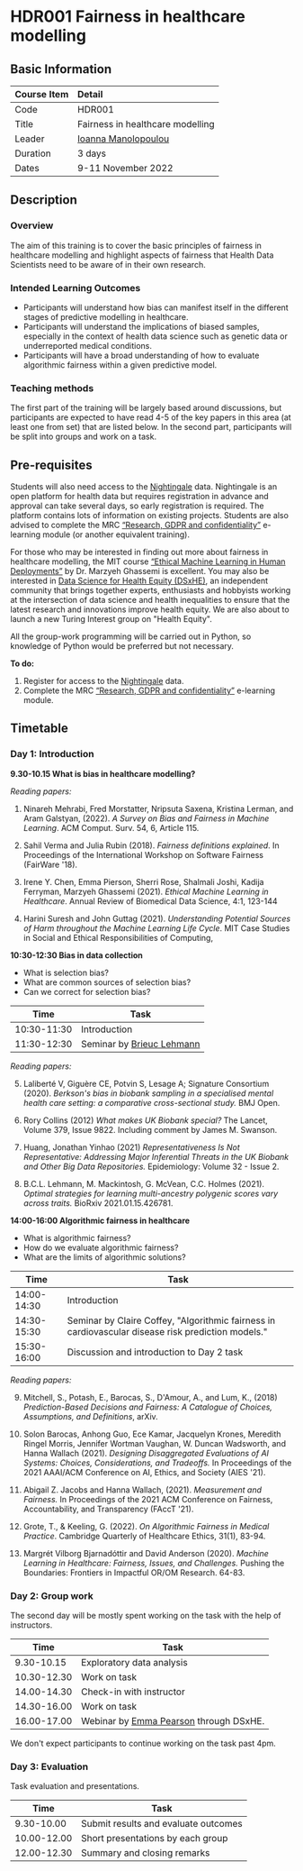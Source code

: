 # HDR001 Fairness in healthcare modelling

## Basic Information

| Course Item | Detail |
| :---- | :------ |
| Code | HDR001 |
| Title | Fairness in healthcare modelling |
| Leader | [Ioanna Manolopoulou](https://ioannamanolopoulou.github.io/) |
| Duration | 3 days |
| Dates | 9-11 November 2022|

## Description

### Overview 

The aim of this training is to cover the basic principles of fairness in healthcare modelling and highlight aspects of fairness that Health Data Scientists need to be aware of in their own research.

### Intended Learning Outcomes

- Participants will understand how bias can manifest itself in the different stages of predictive modelling in healthcare.
- Participants will understand the implications of biased samples, especially in the context of health data science such as genetic data or underreported medical conditions.
- Participants will have a broad understanding of how to evaluate algorithmic fairness within a given predictive model. 

### Teaching methods

The first part of the training will be largely based around discussions, but participants are expected to have read 4-5 of the key papers in this area (at least one from set) that are listed below. In the second part, participants will be split into groups and work on a task. 

## Pre-requisites

Students will also need access to the [Nightingale](https://app.nightingalescience.org/projects) data. Nightingale is an open platform for health data but requires registration in advance and approval can take several days, so early registration is required. The platform contains lots of information on existing projects. Students are also advised to complete the MRC [“Research, GDPR and confidentiality”](https://byglearning.com/mrcrsc-lms/course/index.php?categoryid=1) e-learning module (or another equivalent training). 

For those who may be interested in finding out more about fairness in healthcare modelling, the MIT course [“Ethical Machine Learning in Human Deployments”](https://canvas.mit.edu/courses/14219) by Dr. Marzyeh Ghassemi is excellent. You may also be interested in [Data Science for Health Equity (DSxHE)](https://www.datascienceforhealthequity.com/), an independent community that brings together experts, enthusiasts and hobbyists working at the intersection of data science and health inequalities to ensure that the latest research and innovations improve health equity. We are also about to launch a new Turing Interest group on "Health Equity". 

All the group-work programming will be carried out in Python, so knowledge of Python would be preferred but not necessary. 

**To do:**

1. Register for access to the [Nightingale](https://app.nightingalescience.org/projects) data.
2. Complete the MRC [“Research, GDPR and confidentiality”](https://byglearning.com/mrcrsc-lms/course/index.php?categoryid=1) e-learning module.

## Timetable

### Day 1: Introduction

**9.30-10.15 What is bias in healthcare modelling?**

*Reading papers:*

1. Ninareh Mehrabi, Fred Morstatter, Nripsuta Saxena, Kristina Lerman, and Aram Galstyan, (2022). *A Survey on Bias and Fairness in Machine Learning*. ACM Comput. Surv. 54, 6, Article 115.

2. Sahil Verma and Julia Rubin (2018). *Fairness definitions explained*. In Proceedings of the International Workshop on Software Fairness (FairWare '18). 

3. Irene Y. Chen, Emma Pierson, Sherri Rose, Shalmali Joshi, Kadija Ferryman, Marzyeh Ghassemi (2021). *Ethical Machine Learning in Healthcare*. Annual Review of Biomedical Data Science, 4:1, 123-144 

4. Harini Suresh and John Guttag (2021). *Understanding Potential Sources of Harm throughout the Machine Learning Life Cycle*. MIT Case Studies in Social and Ethical Responsibilities of Computing,

**10:30-12:30 Bias in data collection**

- What is selection bias? 
- What are common sources of selection bias? 
- Can we correct for selection bias? 

| Time | Task|
|------|------|
|10:30-11:30 | Introduction|
|11:30-12:30 | Seminar by [Brieuc Lehmann](https://brieuclehmann.github.io/)|


*Reading papers:*

5. Laliberté V, Giguère CE, Potvin S, Lesage A; Signature Consortium (2020). *Berkson's bias in biobank sampling in a specialised mental health care setting: a comparative cross-sectional study.* BMJ Open.

6. Rory Collins (2012) *What makes UK Biobank special?*  The Lancet, Volume 379, Issue 9822. Including comment by James M. Swanson.

7. Huang, Jonathan Yinhao (2021) *Representativeness Is Not Representative: Addressing Major Inferential Threats in the UK Biobank and Other Big Data Repositories.* Epidemiology: Volume 32 - Issue 2.

8. B.C.L. Lehmann, M. Mackintosh, G. McVean, C.C. Holmes (2021). *Optimal strategies for learning multi-ancestry polygenic scores vary across traits.* BioRxiv 2021.01.15.426781.

**14:00-16:00 Algorithmic fairness in healthcare**

- What is algorithmic fairness?
- How do we evaluate algorithmic fairness? 
- What are the limits of algorithmic solutions? 

| Time | Task|
|------|------|
|14:00-14:30 | Introduction |
|14:30-15:30 | Seminar by Claire Coffey, "Algorithmic fairness in cardiovascular disease risk prediction models."|
|15:30-16:00 | Discussion and introduction to Day 2 task|

*Reading papers:*

9. Mitchell, S., Potash, E., Barocas, S., D'Amour, A., and Lum, K., (2018) *Prediction-Based Decisions and Fairness: A Catalogue of Choices, Assumptions, and Definitions*, arXiv.

10. Solon Barocas, Anhong Guo, Ece Kamar, Jacquelyn Krones, Meredith Ringel Morris, Jennifer Wortman Vaughan, W. Duncan Wadsworth, and Hanna Wallach (2021). *Designing Disaggregated Evaluations of AI Systems: Choices, Considerations, and Tradeoffs.* In Proceedings of the 2021 AAAI/ACM Conference on AI, Ethics, and Society (AIES '21). 

11. Abigail Z. Jacobs and Hanna Wallach, (2021). *Measurement and Fairness.* In Proceedings of the 2021 ACM Conference on Fairness, Accountability, and Transparency (FAccT '21).

12. Grote, T., & Keeling, G. (2022). *On Algorithmic Fairness in Medical Practice*. Cambridge Quarterly of Healthcare Ethics, 31(1), 83-94. 

13.  Margrét Vilborg Bjarnadóttir and David Anderson (2020). *Machine Learning in Healthcare: Fairness, Issues, and Challenges.* Pushing the Boundaries: Frontiers in Impactful OR/OM Research. 64-83.


### Day 2: Group work

The second day will be mostly spent working on the task with the help of instructors. 

| Time | Task |
| ---- | ---- |
| 9.30-10.15 | Exploratory data analysis |
| 10.30-12.30 | Work on task |
| 14.00-14.30 | Check-in with instructor |
| 14.30-16.00 | Work on task |
| 16.00-17.00 | Webinar by [Emma Pearson](https://www.cs.cornell.edu/~emmapierson/) through DSxHE. 

We don't expect participants to continue working on the task past 4pm. 

### Day 3: Evaluation

Task evaluation and presentations.

| Time | Task |
| ---- | ---- |
| 9.30-10.00 | Submit results and evaluate outcomes |
| 10.00-12.00 | Short presentations by each group |
| 12.00-12.30 | Summary and closing remarks |

